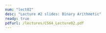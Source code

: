 ```yaml
---
num: "lect02"
desc: "Lecture #2 slides: Binary Arithmetic"
ready: true
pdfurl: /lectures/CS64_Lecture02.pdf
---
```


